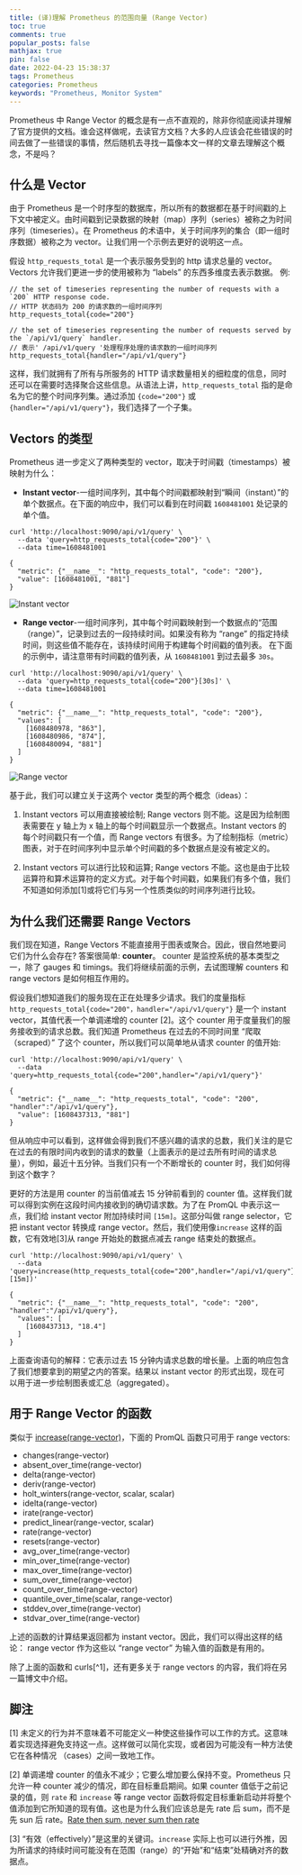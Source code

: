 ```yaml
---
title: (译)理解 Prometheus 的范围向量 (Range Vector)
toc: true
comments: true
popular_posts: false
mathjax: true
pin: false
date: 2022-04-23 15:38:37
tags: Prometheus
categories: Prometheus
keywords: "Prometheus, Monitor System"
---
```


Prometheus 中 Range Vector 的概念是有一点不直观的，除非你彻底阅读并理解了官方提供的文档。谁会这样做呢，去读官方文档？大多的人应该会花些错误的时间去做了一些错误的事情，然后随机去寻找一篇像本文一样的文章去理解这个概念，不是吗？

## 什么是 Vector

由于 Prometheus 是一个时序型的数据库，所以所有的数据都在基于时间戳的上下文中被定义。由时间戳到记录数据的映射（map）序列（series）被称之为时间序列（timeseries）。在 Prometheus 的术语中，关于时间序列的集合（即一组时序数据）被称之为 vector。让我们用一个示例去更好的说明这一点。

假设 `http_requests_total` 是一个表示服务受到的 http 请求总量的 vector。Vectors 允许我们更进一步的使用被称为 “labels” 的东西多维度去表示数据。 例:

```text
// the set of timeseries representing the number of requests with a `200` HTTP response code.
// HTTP 状态码为 200 的请求数的一组时间序列
http_requests_total{code="200"}

// the set of timeseries representing the number of requests served by the `/api/v1/query` handler.
// 表示' /api/v1/query '处理程序处理的请求数的一组时间序列
http_requests_total{handler="/api/v1/query"}
```

这样，我们就拥有了所有与所服务的 HTTP 请求数量相关的细粒度的信息，同时还可以在需要时选择聚合这些信息。从语法上讲，`http_requests_total` 指的是命名为它的整个时间序列集。通过添加 `{code="200"}` 或 `{handler="/api/v1/query"}`，我们选择了一个子集。

## Vectors 的类型

Prometheus 进一步定义了两种类型的 vector，取决于时间戳（timestamps）被映射为什么：

- **Instant vector**-一组时间序列，其中每个时间戳都映射到“瞬间（instant）”的单个数据点。在下面的响应中，我们可以看到在时间戳 `1608481001` 处记录的单个值。

```shell
curl 'http://localhost:9090/api/v1/query' \
  --data 'query=http_requests_total{code="200"}' \
  --data time=1608481001

{
  "metric": {"__name__": "http_requests_total", "code": "200"},
  "value": [1608481001, "881"]
}
```

![Instant vector](https://s1.ax1x.com/2022/04/23/LfAKyD.png)

- **Range vector**-一组时间序列，其中每个时间戳映射到一个数据点的“范围（range）”，记录到过去的一段持续时间。如果没有称为 “range” 的指定持续时间，则这些值不能存在，该持续时间用于构建每个时间戳的值列表。 在下面的示例中，请注意带有时间戳的值列表，从 `1608481001` 到过去最多 `30s`。

```shell
curl 'http://localhost:9090/api/v1/query' \
  --data 'query=http_requests_total{code="200"}[30s]' \
  --data time=1608481001

{
  "metric": {"__name__": "http_requests_total", "code": "200"},
  "values": [
    [1608480978, "863"],
    [1608480986, "874"],
    [1608480094, "881"]
  ]
}
```

![Range vector](https://s1.ax1x.com/2022/04/23/LfEf8P.png)

基于此，我们可以建立关于这两个 vector 类型的两个概念（ideas）：

1. Instant vectors 可以用直接被绘制; Range vectors 则不能。这是因为绘制图表需要在 y 轴上为 x 轴上的每个时间戳显示一个数据点。Instant vectors 的每个时间戳只有一个值，而 Range vectors 有很多。为了绘制指标（metric）图表，对于在时间序列中显示单个时间戳的多个数据点是没有被定义的。

2. Instant vectors 可以进行比较和运算; Range vectors 不能。这也是由于比较运算符和算术运算符的定义方式。对于每个时间戳，如果我们有多个值，我们不知道如何添加[1]或将它们与另一个性质类似的时间序列进行比较。

## 为什么我们还需要 Range Vectors

我们现在知道，Range Vectors 不能直接用于图表或聚合。因此，很自然地要问它们为什么会存在? 答案很简单: **counter**。 counter 是监控系统的基本类型之一，除了 gauges 和 timings。我们将继续前面的示例，去试图理解 counters 和 range vectors 是如何相互作用的。

假设我们想知道我们的服务现在正在处理多少请求。我们的度量指标 `http_requests_total{code="200"，handler="/api/v1/query"}` 是一个 instant vector，其值代表一个单调递增的 counter [2]。这个 counter 用于度量我们的服务接收到的请求总数。我们知道 Prometheus 在过去的不同时间里 “爬取（scraped）” 了这个 counter，所以我们可以简单地从请求 counter 的值开始:

```shell
curl 'http://localhost:9090/api/v1/query' \
  --data 'query=http_requests_total{code="200",handler="/api/v1/query"}'

{
  "metric": {"__name__": "http_requests_total", "code": "200", "handler":"/api/v1/query"},
  "value": [1608437313, "881"]
}
```

但从响应中可以看到，这样做会得到我们不感兴趣的请求的总数，我们关注的是它在过去的有限时间内收到的请求的数量（上面表示的是过去所有时间的请求总量），例如，最近十五分钟。当我们只有一个不断增长的 counter 时，我们如何得到这个数字？

更好的方法是用 counter 的当前值减去 15 分钟前看到的 counter 值。这样我们就可以得到实例在这段时间内接收到的确切请求数。为了在 PromQL 中表示这一点，我们给 instant vector 附加持续时间 `[15m]`。这部分叫做 range selector，它把 instant vector 转换成 range vector。然后，我们使用像`increase` 这样的函数，它有效地[3]从 range 开始处的数据点减去 range 结束处的数据点。

```shell
curl 'http://localhost:9090/api/v1/query' \
  --data 'query=increase(http_requests_total{code="200",handler="/api/v1/query"}[15m])'

{
  "metric": {"__name__": "http_requests_total", "code": "200", "handler":"/api/v1/query"},
  "values": [
    [1608437313, "18.4"]
  ]
}
```

上面查询语句的解释：它表示过去 15 分钟内请求总数的增长量。上面的响应包含了我们想要拿到的期望之内的答案。结果以 instant vector 的形式出现，现在可以用于进一步绘制图表或汇总（aggregated）。

## 用于 Range Vector 的函数

类似于 [increase(range-vector)](https://prometheus.io/docs/prometheus/latest/querying/functions/#increase)，下面的 PromQL 函数只可用于 range vectors:

- changes(range-vector)
- absent_over_time(range-vector)
- delta(range-vector)
- deriv(range-vector)
- holt_winters(range-vector, scalar, scalar)
- idelta(range-vector)
- irate(range-vector)
- predict_linear(range-vector, scalar)
- rate(range-vector)
- resets(range-vector)
- avg_over_time(range-vector)
- min_over_time(range-vector)
- max_over_time(range-vector)
- sum_over_time(range-vector)
- count_over_time(range-vector)
- quantile_over_time(scalar, range-vector)
- stddev_over_time(range-vector)
- stdvar_over_time(range-vector)

上述的函数的计算结果返回都为 instant vector。因此，我们可以得出这样的结论： range vector 作为这些以 “range vector” 为输入值的函数是有用的。

除了上面的函数和 curls[^1]，还有更多关于 range vectors 的内容，我们将在另一篇博文中介绍。

## 脚注

[1] 未定义的行为并不意味着不可能定义一种使这些操作可以工作的方式。这意味着实现选择避免支持这一点。这样做可以简化实现，或者因为可能没有一种方法使它在各种情况 （cases）之间一致地工作。

[2] 单调递增 counter 的值永不减少；它要么增加要么保持不变。Prometheus 只允许一种 counter 减少的情况，即在目标重启期间。如果 counter 值低于之前记录的值，则 `rate` 和 `increase` 等 range vector 函数将假定目标重新启动并将整个值添加到它所知道的现有值。这也是为什么我们应该总是先 rate 后 sum，而不是先 sun 后 rate。[Rate then sum, never sum then rate](https://www.robustperception.io/rate-then-sum-never-sum-then-rate)

[3] “有效（effectively）”是这里的关键词。`increase` 实际上也可以进行外推，因为所请求的持续时间可能没有在范围（range）的“开始”和“结束”处精确对齐的数据点。

